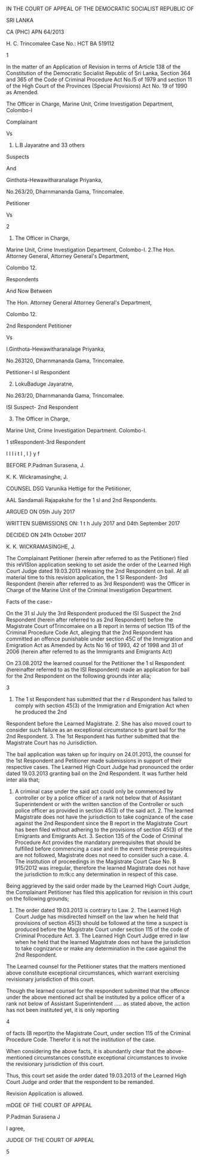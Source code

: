IN THE COURT OF APPEAL OF THE DEMOCRATIC SOCIALIST REPUBLIC OF

SRI LANKA

CA (PHC) APN 64/2013

H. C. Trincomalee Case No.: HCT BA 519112

1

In the matter of an Application of Revision in terms of Article 138 of the Constitution of the Democratic Socialist Republic of Sri Lanka, Section 364 and 365 of the Code of Criminal Procedure Act No.l5 of 1979 and section 11 of the High Court of the Provinces (Special Provisions) Act No. 19 of 1990 as Amended.

The Officer in Charge, Marine Unit, Crime Investigation Department, Colombo-l

Complainant

Vs

1. L.B Jayaratne and 33 others

Suspects

And

Ginthota-Hewawitharanalage Priyanka,

No.263/20, Dharnmananda Gama, Trincomalee.

Petitioner

Vs

2

1. The Officer in Charge,

Marine Unit, Crime Investigation Department, Colombo-I. 2.The Hon. Attorney General, Attorney General's Department,

Colombo 12.

Respondents

And Now Between

The Hon. Attorney General Attorney General's Department,

Colombo 12.

2nd Respondent Petitioner

Vs

I.Ginthota-Hewawitharanalage Priyanka,

No.263120, Dharnmananda Gama, Trincomalee.

Petitioner-l sl Respondent

2. LokuBaduge Jayaratne,

No.263/20, Dharnmananda Gama, Trincomalee.

lSI Suspect- 2nd Respondent

3. The Officer in Charge,

Marine Unit, Crime Investigation Department. Colombo-I.

1 stRespondent-3rd Respondent

I I I i t I , I } y f

BEFORE P.Padman Surasena, J.

K. K. Wickramasinghe, J.

COUNSEL DSG Varunika Hettige for the Petiitioner,

AAL Sandamali Rajapakshe for the 1 sl and 2nd Respondents.

ARGUED ON 05th July 2017

WRITTEN SUBMISSIONS ON: 1 t h July 2017 and 04th September 2017

DECIDED ON 241h October 2017

K. K. WICKRAMASINGHE, J.

The Complainant Petitioner (herein after referred to as the Petitioner) filed this reVISIon application seeking to set aside the order of the Learned High Court Judge dated 19.03.2013 releasing the 2nd Respondent on bail. At all material time to this revision application, the 1 Sl Respondent- 3rd Respondent (herein after referred to as 3rd Respondent) was the Officer in Charge of the Marine Unit of the Criminal Investigation Department.

Facts of the case:-

On the 31 sl July the 3rd Respondent produced the lSI Suspect the 2nd Respondent (herein after referred to as 2nd Respondent) before the Magistrate Court ofTrincomalee on a B report in terms of section 115 of the Criminal Procedure Code Act, alleging that the 2nd Respondent has committed an offence punishable under section 45C of the Immigration and Emigration Act as Amended by Acts No 16 of 1993, 42 of 1998 and 31 of 2006 (herein after referred to as the Immigrants and Emigrants Act)

On 23.08.2012 the learned counsel for the Petitioner the 1 sl Respondent (hereinafter referred to as the lSI Respondent) made an application for bail for the 2nd Respondent on the following grounds inter alia;

3

1. The 1 st Respondent has submitted that the r d Respondent has failed to comply with section 45(3) of the Immigration and Emigration Act when he produced the 2nd

Respondent before the Learned Magistrate. 2. She has also moved court to consider such failure as an exceptional circumstance to grant bail for the 2nd Respondent. 3. The 1st Respondent has further submitted that the Magistrate Court has no Jurisdiction.

The bail application was taken up for inquiry on 24.01.2013, the counsel for the 1st Respondent and Petitioner made submissions in support of their respective cases. The Learned High Court Judge had pronounced the order dated 19.03.2013 granting bail on the 2nd Respondent. It was further held inter alia that;

1. A criminal case under the said act could only be commenced by controller or by a police officer of a rank not below that of Assistant Superintendent or with the written sanction of the Controller or such police officer as provided in section 45(3) of the said act. 2. The learned Magistrate does not have the jurisdiction to take cognizance of the case against the 2nd Respondent since the B report in the Magistrate Court has been filed without adhering to the provisions of section 45(3) of the Emigrants and Emigrants Act. 3. Section 135 of the Code of Criminal Procedure Act provides the mandatory prerequisites that should be fulfilled before commencing a case and in the event these prerequisites are not followed, Magistrate does not need to consider such a case. 4. The institution of proceedings in the Magistrate Court Case No. B 915/2012 was irregular, therefore the learned Magistrate does not have the jurisdiction to m:tk:c any determination in respect of this case.

Being aggrieved by the said order made by the Learned High Court Judge, the Complainant Petitioner has filed this application for revision in this court on the following grounds;

1. The order dated 19.03.2013 is contrary to Law. 2. The Learned High Court Judge has misdirected himself on the law when he held that provisions of section 45(3) should be followed at the time a suspect is produced before the Magistrate Court under section 115 of the code of Criminal Procedure Act. 3. The Learned High Court Judge erred in law when he held that the learned Magistrate does not have the jurisdiction to take cognizance or make any determination in the case against the 2nd Respondent.

The Learned counsel for the Petitioner states that the matters mentioned above constitute exceptional circumstances, which warrant exercising revisionary jurisdiction of this court.

Though the learned counsel for the respondent submitted that the offence under the above mentioned act shall be instituted by a police officer of a rank not below of Assistant Superintendent ..... as stated above, the action has not been instituted yet, it is only reporting

4

of facts (B report)to the Magistrate Court, under section 115 of the Criminal Procedure Code. Therefor it is not the institution of the case.

When considering the above facts, it is abundantly clear that the above-mentioned circumstances constitute exceptional circumstances to invoke the revisionary jurisdiction of this court.

Thus, this court set aside the order dated 19.03.2013 of the Learned High Court Judge and order that the respondent to be remanded.

Revision Application is allowed.

mDGE OF THE COURT OF APPEAL

P.Padman Surasena J

I agree,

JUDGE OF THE COURT OF APPEAL

5
